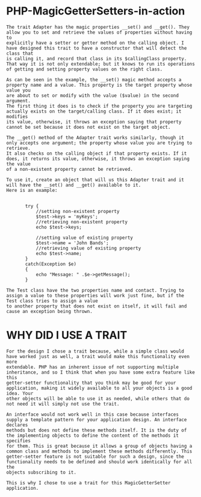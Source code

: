 
# PHP-MagicGetterSetters-in-action

    The trait Adapter has the magic properties __set() and __get(). They allow you to set and retrieve the values of properties without having to
    explicitly have a setter or getter method on the calling object. I have designed this trait to have a constructor that will detect the class that
    is calling it, and record that class in its $callingClass property. That way it is not only extendable; but it knows to run its operations
    of getting and setting property values on the right class.

    As can be seen in the example, the __set() magic method accepts a property name and a value. This property is the target property whose value you
    are about to set or modify with the value ($value) in the second argument.
    The first thing it does is to check if the property you are targeting actually exists on the target/calling class. If it does exist; it modifies
    its value, otherwise, it throws an exception saying that property cannot be set because it does not exist on the target object.

    The __get() method of the Adapter trait works similarly, though it only accepts one argument; the property whose value you are trying to retrieve.
    It also checks on the calling object if that property exists. If it does, it returns its value, otherwise, it throws an exception saying the value
    of a non-existent property cannot be retrieved.

    To use it, create an object that will us this Adapter trait and it will have the __set() and __get() available to it.
    Here is an example:

```$test = new Test();

       try {
           //setting non-existent property
           $test->keys = 'myKeys';
           //retrieving non-existent property
           echo $test->keys;

           //setting value of existing property
           $test->name = 'John Bands';
           //retrieving value of existing property
           echo $test->name;
       }
       catch(Exception $e)
       {
           echo "Message: " .$e->getMessage();
       }
```


    The Test class have the two properties name and contact. Trying to assign a value to these properties will work just fine, but if the Test class tries to assign a value
    to another property that does not exist on itself, it will fail and cause an exception being thrown.


# WHY DID I USE A TRAIT

    For the design I chose a trait because, while a simple class would have worked just as well, a trait would make this functionality even more
    extendable. PHP has an inherent issue of not supporting multiple inheritance, and so I think that when you have some extra feature like this
    getter-setter functionality that you think may be good for your application, making it widely available to all your objects is a good idea. Your
    other objects will be able to use it as needed, while others that do not need it will simply not use the trait.

    An interface would not work well in this case because interfaces supply a template pattern for your application design. An interface declares
    methods but does not define these methods itself. It is the duty of the implementing objects to define the content of the methods it specifies
    for them. This is great because it allows a group of objects having a common class and methods to implement these methods differently. This
    getter-setter feature is not suitable for such a design, since the functionality needs to be defined and should work identically for all the
    objects subscribing to it.

    This is why I chose to use a trait for this MagicGetterSetter application.
